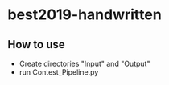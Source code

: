 # best2019-handwritten

## How to use
- Create directories "Input" and "Output"
- run Contest_Pipeline.py
